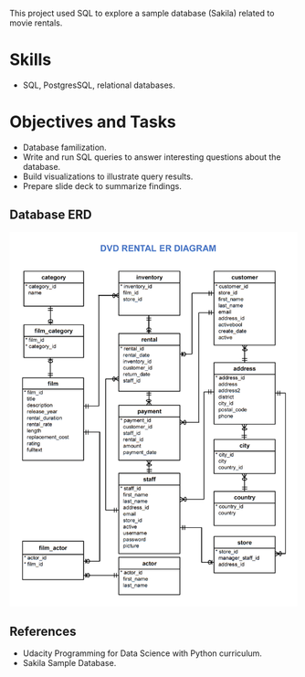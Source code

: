 This project used SQL to explore a sample database (Sakila) related to movie rentals.

# Skills
* SQL, PostgresSQL, relational databases.


# Objectives and Tasks
* Database familization.
* Write and run SQL queries to answer interesting questions about the database.
* Build visualizations to illustrate query results.
* Prepare slide deck to summarize findings.


## Database ERD
![erd](./sakila_erd.png)


## References
* Udacity Programming for Data Science with Python curriculum.
* Sakila Sample Database.
